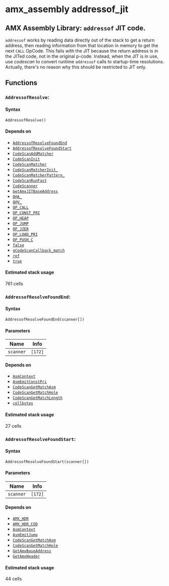 amx_assembly addressof_jit
==========================================
AMX Assembly Library: `addressof` JIT code.
------------------------------------------

`addressof` works by reading data directly out of the stack to get a return address, then reading information from that location in memory to get the next `CALL` OpCode. This fails with the JIT because the return address is in the JITed code, not in the original p-code.  Instead, when the JIT is in use, use *codescan* to convert runtime `addressof` calls to startup-time resolutions. Actually, there's no reason why this should be restricted to JIT only.


## Functions


### `AddressofResolve`:


#### Syntax


```pawn
AddressofResolve()
```

#### Depends on
* [`AddressofResolveFoundEnd`](#AddressofResolveFoundEnd)
* [`AddressofResolveFoundStart`](#AddressofResolveFoundStart)
* [`CodeScanAddMatcher`](#CodeScanAddMatcher)
* [`CodeScanInit`](#CodeScanInit)
* [`CodeScanMatcher`](#CodeScanMatcher)
* [`CodeScanMatcherInit_`](#CodeScanMatcherInit_)
* [`CodeScanMatcherPattern_`](#CodeScanMatcherPattern_)
* [`CodeScanRunFast`](#CodeScanRunFast)
* [`CodeScanner`](#CodeScanner)
* [`GetAmxJITBaseAddress`](#GetAmxJITBaseAddress)
* [`O@A_`](#O@A_)
* [`O@V_`](#O@V_)
* [`OP_CALL`](#OP_CALL)
* [`OP_CONST_PRI`](#OP_CONST_PRI)
* [`OP_HEAP`](#OP_HEAP)
* [`OP_JUMP`](#OP_JUMP)
* [`OP_JZER`](#OP_JZER)
* [`OP_LOAD_PRI`](#OP_LOAD_PRI)
* [`OP_PUSH_C`](#OP_PUSH_C)
* [`false`](#false)
* [`gCodeScanCallback_match`](#gCodeScanCallback_match)
* [`ref`](#ref)
* [`true`](#true)
#### Estimated stack usage
761 cells



### `AddressofResolveFoundEnd`:


#### Syntax


```pawn
AddressofResolveFoundEnd(scanner[])
```


#### Parameters


| 	**Name**	 | 	**Info**	 |
|	---	|	---	|
| 	`scanner`	 | 	` [172] `	 |

#### Depends on
* [`AsmContext`](#AsmContext)
* [`AsmEmitConstPri`](#AsmEmitConstPri)
* [`CodeScanGetMatchAsm`](#CodeScanGetMatchAsm)
* [`CodeScanGetMatchHole`](#CodeScanGetMatchHole)
* [`CodeScanGetMatchLength`](#CodeScanGetMatchLength)
* [`cellbytes`](#cellbytes)
#### Estimated stack usage
27 cells



### `AddressofResolveFoundStart`:


#### Syntax


```pawn
AddressofResolveFoundStart(scanner[])
```


#### Parameters


| 	**Name**	 | 	**Info**	 |
|	---	|	---	|
| 	`scanner`	 | 	` [172] `	 |

#### Depends on
* [`AMX_HDR`](#AMX_HDR)
* [`AMX_HDR_COD`](#AMX_HDR_COD)
* [`AsmContext`](#AsmContext)
* [`AsmEmitJump`](#AsmEmitJump)
* [`CodeScanGetMatchAsm`](#CodeScanGetMatchAsm)
* [`CodeScanGetMatchHole`](#CodeScanGetMatchHole)
* [`GetAmxBaseAddress`](#GetAmxBaseAddress)
* [`GetAmxHeader`](#GetAmxHeader)
#### Estimated stack usage
44 cells

